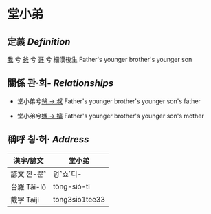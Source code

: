 # 堂小弟
## 定義 _Definition_
[我](member1.md) 兮 [爸](member2.md) 兮 [哥](member11.md) 兮 細漢後生
Father's younger brother's younger son

## 關係 관·희- _Relationships_

- 堂小弟兮[爸 → 叔](member11.md) Father's younger brother's younger son's father

- 堂小弟兮[媽 → 嬸](member34.md) Father's younger brother's younger son's mother



## 稱呼 칑·허· _Address_

漢字/諺文 | 堂小弟
--- | ---
諺文 깐-뿐ˆ | 덩ˆ쇼ˊ디-
台羅 Tâi-lô | tông-sió-tī
戴字 Taiji | tong3sio1tee33


